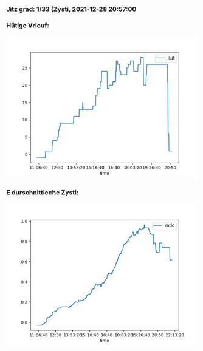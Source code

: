 ### Jitz grad: 1/33 (Zysti, 2021-12-28 20:57:00

### Hütige Vrlouf:
![Graph](Today.png)

### E durschnittleche Zysti:
![Graph](Zysti.png)